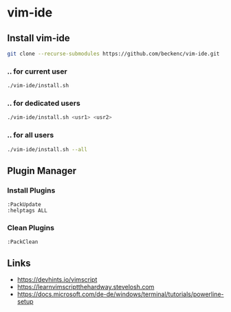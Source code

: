 # vim-ide

## Install vim-ide
```bash
git clone --recurse-submodules https://github.com/beckenc/vim-ide.git
```

### .. for current user
```bash
./vim-ide/install.sh
```

### .. for dedicated users
```bash
./vim-ide/install.sh <usr1> <usr2>
```

### .. for all users
```bash
./vim-ide/install.sh --all
```

## Plugin Manager

### Install Plugins
```vim
:PackUpdate
:helptags ALL
```

### Clean Plugins
```vim
:PackClean
```

## Links

* https://devhints.io/vimscript
* https://learnvimscriptthehardway.stevelosh.com
* https://docs.microsoft.com/de-de/windows/terminal/tutorials/powerline-setup

